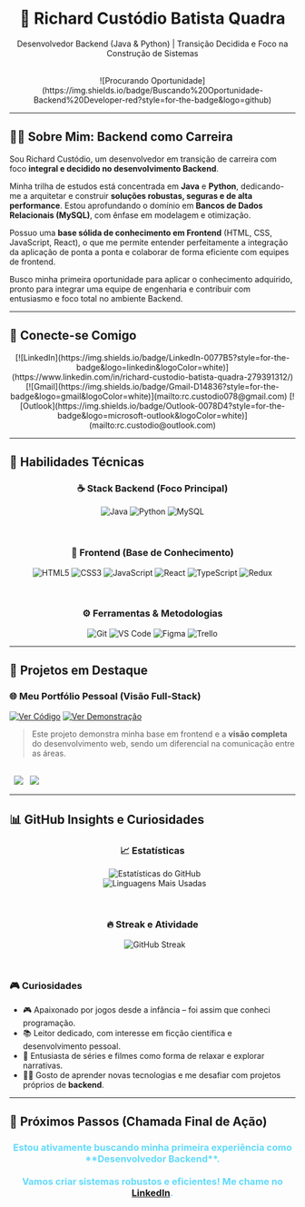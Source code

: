<h1 align="center">🚀 Richard Custódio Batista Quadra</h1>
<p align="center">Desenvolvedor Backend (Java & Python) | Transição Decidida e Foco na Construção de Sistemas</p>

<div align="center">
  <br>
  ![Procurando Oportunidade](https://img.shields.io/badge/Buscando%20Oportunidade-Backend%20Developer-red?style=for-the-badge&logo=github)
</div>

---

## 👨‍💻 Sobre Mim: Backend como Carreira

Sou Richard Custódio, um desenvolvedor em transição de carreira com foco **integral e decidido no desenvolvimento Backend**.

Minha trilha de estudos está concentrada em **Java** e **Python**, dedicando-me a arquitetar e construir **soluções robustas, seguras e de alta performance**. Estou aprofundando o domínio em **Bancos de Dados Relacionais (MySQL)**, com ênfase em modelagem e otimização.

Possuo uma **base sólida de conhecimento em Frontend** (HTML, CSS, JavaScript, React), o que me permite entender perfeitamente a integração da aplicação de ponta a ponta e colaborar de forma eficiente com equipes de frontend.

Busco minha primeira oportunidade para aplicar o conhecimento adquirido, pronto para integrar uma equipe de engenharia e contribuir com entusiasmo e foco total no ambiente Backend.

---

## 🔗 Conecte-se Comigo

<div align="center">
  [![LinkedIn](https://img.shields.io/badge/LinkedIn-0077B5?style=for-the-badge&logo=linkedin&logoColor=white)](https://www.linkedin.com/in/richard-custodio-batista-quadra-279391312/)
  [![Gmail](https://img.shields.io/badge/Gmail-D14836?style=for-the-badge&logo=gmail&logoColor=white)](mailto:rc.custodio078@gmail.com)
  [![Outlook](https://img.shields.io/badge/Outlook-0078D4?style=for-the-badge&logo=microsoft-outlook&logoColor=white)](mailto:rc.custodio@outlook.com)
</div>

---

## 🧠 Habilidades Técnicas

<div align="center">

  ### ☕ Stack Backend (Foco Principal)
  ![Java](https://img.shields.io/badge/Java-Especialização-red?style=for-the-badge&logo=java&logoColor=white)
  ![Python](https://img.shields.io/badge/Python-Em%20Estudo-blue?style=for-the-badge&logo=python&logoColor=white)
  ![MySQL](https://img.shields.io/badge/MySQL-Essencial-blueviolet?style=for-the-badge&logo=mysql&logoColor=white)

  <br>

  ### 🎨 Frontend (Base de Conhecimento)
  ![HTML5](https://img.shields.io/badge/HTML5-Básico-orange?style=for-the-badge&logo=html5&logoColor=white)
  ![CSS3](https://img.shields.io/badge/CSS3-Básico-blue?style=for-the-badge&logo=css3&logoColor=white)
  ![JavaScript](https://img.shields.io/badge/JavaScript-Básico-yellow?style=for-the-badge&logo=javascript&logoColor=black)
  ![React](https://img.shields.io/badge/React-Básico-61DAFB?style=for-the-badge&logo=react&logoColor=black)
  ![TypeScript](https://img.shields.io/badge/TypeScript-Básico-blue?style=for-the-badge&logo=typescript&logoColor=white)
  ![Redux](https://img.shields.io/badge/Redux-Em%20Estudo-764ABC?style=for-the-badge&logo=redux&logoColor=white)

  <br>

  ### ⚙️ Ferramentas & Metodologias
  ![Git](https://img.shields.io/badge/Git-Básico-F05032?style=for-the-badge&logo=git&logoColor=white)
  ![VS Code](https://img.shields.io/badge/VS%20Code-007ACC?style=for-the-badge&logo=visual-studio-code&logoColor=white)
  ![Figma](https://img.shields.io/badge/Figma-F24E1E?style=for-the-badge&logo=figma&logoColor=white)
  ![Trello](https://img.shields.io/badge/Trello-0052CC?style=for-the-badge&logo=trello&logoColor=white)

</div>

---

## 💼 Projetos em Destaque

### 🌐 Meu Portfólio Pessoal (Visão Full-Stack)
[![Ver Código](https://img.shields.io/badge/Ver%20Código-blue?style=for-the-badge&logo=github)](https://github.com/richardcustodio/Portfolio-)
[![Ver Demonstração](https://img.shields.io/badge/Ver%20Demonstração-green?style=for-the-badge&logo=web)](https://portfolio-neon-one-77.vercel.app/)

> Este projeto demonstra minha base em frontend e a **visão completa** do desenvolvimento web, sendo um diferencial na comunicação entre as áreas.
<br>

<div align="left">
  <img src="https://img.shields.io/badge/React-61DAFB?style=for-the-badge&logo=react&logoColor=black" />
  <img src="https://img.shields.io/badge/Vite-B73BFE?style=for-the-badge&logo=vite&logoColor=white" />
</div>

---

## 📊 GitHub Insights e Curiosidades

<div align="center">
  
  ### 📈 Estatísticas
  <img src="https://github-readme-stats.vercel.app/api?username=richardcustodio&show_icons=true&theme=dark&locale=pt-br&hide_border=true" alt="Estatísticas do GitHub" />
  <br>
  <img src="https://github-readme-stats.vercel.app/api/top-langs/?username=richardcustodio&layout=compact&theme=dark&hide_border=true" alt="Linguagens Mais Usadas" />

  <br>
  
  ### 🔥 Streak e Atividade
  <img src="https://streak-stats.demolab.com?user=richardcustodio&theme=dark&hide_border=true" alt="GitHub Streak" />
</div>

<br>

### 🎮 Curiosidades
- 🎮 Apaixonado por jogos desde a infância – foi assim que conheci programação.
- 📚 Leitor dedicado, com interesse em ficção científica e desenvolvimento pessoal.
- 🎥 Entusiasta de séries e filmes como forma de relaxar e explorar narrativas.
- 🧙‍♂️ Gosto de aprender novas tecnologias e me desafiar com projetos próprios de **backend**.

---

## 🎯 Próximos Passos (Chamada Final de Ação)

<div align="center">
  <h3 style="color: #61DAFB;">
    Estou ativamente buscando minha primeira experiência como **Desenvolvedor Backend**.
    <br><br>
    Vamos criar sistemas robustos e eficientes! Me chame no <a href="https://www.linkedin.com/in/richard-custodio-batista-quadra-279391312/">LinkedIn</a>.
  </h3>
</div>
